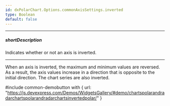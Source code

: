 ```yaml
---
id: dxPolarChart.Options.commonAxisSettings.inverted
type: Boolean
default: false
---
```

---
##### shortDescription
Indicates whether or not an axis is inverted.

---
When an axis is inverted, the maximum and minimum values are reversed. As a result, the axis values increase in a direction that is opposite to the initial direction. The chart series are also inverted.

#include common-demobutton with {
    url: "https://js.devexpress.com/Demos/WidgetsGallery/#demo/chartspolarandradarchartspolarandradarchartsinvertedpolar/"
}